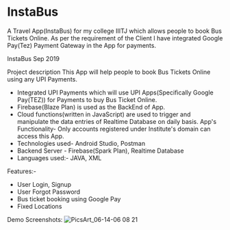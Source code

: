 # InstaBus

A Travel App(InstaBus) for my college IIITJ which allows people to book Bus Tickets Online.
As per the requirement of the Client I have integrated Google Pay(Tez) Payment Gateway in the App for payments.

InstaBus
Sep 2019

Project description
This App will help people to book Bus Tickets Online using any UPI Payments.
- Integrated UPI Payments which will use UPI Apps(Specifically Google Pay(TEZ)) for Payments to buy Bus Ticket Online.
- Firebase(Blaze Plan) is used as the BackEnd of App.
- Cloud functions(written in JavaScript) are used to trigger and manipulate the data entries of Realtime Database on daily basis.
App's Functionality-
Only accounts registered under Institute's domain can access this App.
- Technologies used- Android Studio, Postman
- Backend Server - Firebase(Spark Plan), Realtime Database
- Languages used:- JAVA, XML

Features:-
- User Login, Signup
- User Forgot Password
- Bus ticket booking using Google Pay 
- Fixed Locations

Demo Screenshots:
![PicsArt_06-14-06 08 21](https://user-images.githubusercontent.com/43453065/84593524-5855b600-ae6a-11ea-98a5-b4a1b96de16a.jpg)




